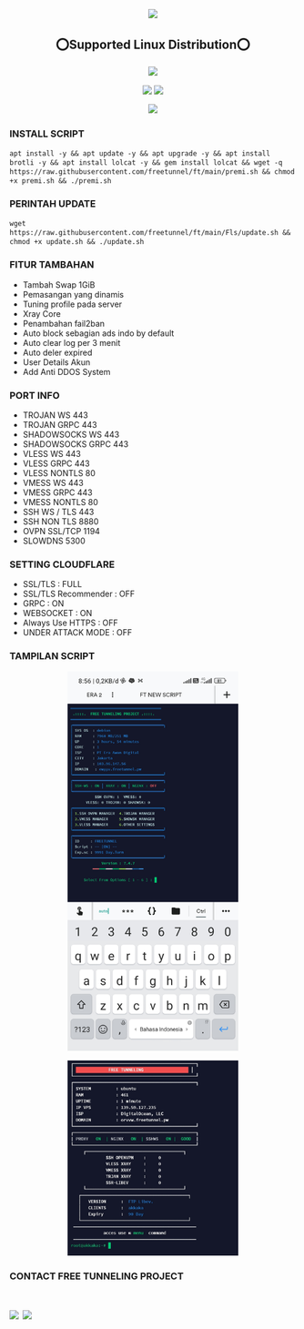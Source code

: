 <p align="center">
<img src="https://readme-typing-svg.herokuapp.com?color=%2336BCF7&center=true&vCenter=true&lines=SCRIPT+FREE+TUNNELING+PROJECT" />
</p>
<h2 align="center"> ⭕Supported Linux Distribution⭕</h2>
<p align="center"><img src="https://d33wubrfki0l68.cloudfront.net/5911c43be3b1da526ed609e9c55783d9d0f6b066/9858b/assets/img/debian-ubuntu-hover.png"width="400"></p>
<p align="center"><img src="https://img.shields.io/static/v1?style=for-the-badge&logo=debian&label=Debian%2010&message=Buster&color=red"> <img src="https://img.shields.io/static/v1?style=for-the-badge&logo=ubuntu&label=Ubuntu%2018&message=20.04 LTS&color=orange"></p>
  
<p align="center"><img src="https://img.shields.io/badge/SERVICE SCRIPT-HAPROXY MULTY PORT-cyan"></p>



### INSTALL SCRIPT 
<pre><code>apt install -y && apt update -y && apt upgrade -y && apt install brotli -y && apt install lolcat -y && gem install lolcat && wget -q https://raw.githubusercontent.com/freetunnel/ft/main/premi.sh && chmod +x premi.sh && ./premi.sh
</code></pre>

### PERINTAH UPDATE 
<pre><code>wget https://raw.githubusercontent.com/freetunnel/ft/main/Fls/update.sh && chmod +x update.sh && ./update.sh</code></pre>

### FITUR TAMBAHAN
- Tambah Swap 1GiB
- Pemasangan yang dinamis
- Tuning profile pada server
- Xray Core 
- Penambahan fail2ban
- Auto block sebagian ads indo by default
- Auto clear log per 3 menit
- Auto deler expired
- User Details Akun
- Add Anti DDOS System

### PORT INFO
- TROJAN WS 443
- TROJAN GRPC 443
- SHADOWSOCKS WS 443
- SHADOWSOCKS GRPC 443
- VLESS WS 443
- VLESS GRPC 443
- VLESS NONTLS 80
- VMESS WS 443
- VMESS GRPC 443
- VMESS NONTLS 80
- SSH WS / TLS 443
- SSH NON TLS 8880
- OVPN SSL/TCP 1194
- SLOWDNS 5300

### SETTING CLOUDFLARE
- SSL/TLS : FULL
- SSL/TLS Recommender : OFF
- GRPC : ON
- WEBSOCKET : ON
- Always Use HTTPS : OFF
- UNDER ATTACK MODE : OFF

### TAMPILAN SCRIPT 
<p align="center"><img src="https://raw.githubusercontent.com/freetunnel/ft/main/Img/ss1.jpg"width="300"></p>
<p align="center"><img src="https://raw.githubusercontent.com/freetunnel/ft/main/Img/ss2.jpg"width="300"></p>

### CONTACT FREE TUNNELING PROJECT
<h1><a href="https://t.me/freetunnel1" target=”_blank”><img src="https://img.shields.io/static/v1?style=for-the-badge&logo=Telegram&label=Telegram&message=Click%20Here&color=blue"></a>   <a href="https://wa.me/6281927625651" target=”_blank”><img src="https://img.shields.io/static/v1?style=for-the-badge&logo=Whatsapp&label=Whatsapp&message=Click%20Here&color=blue"></a><br>
<br>
</h1>
